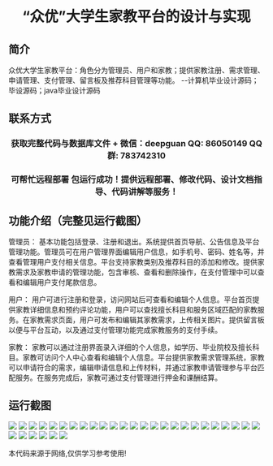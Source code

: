 <p><h1 align="center">“众优”大学生家教平台的设计与实现</h1></p>

## 简介
众优大学生家教平台：角色分为管理员、用户和家教；提供家教注册、需求管理、申请管理、支付管理、留言板及推荐科目管理等功能。    --计算机毕业设计源码；毕设源码；java毕业设计源码


## 联系方式
<p><h3 align="center">获取完整代码与数据库文件 + 微信：deepguan QQ: 86050149 QQ群: 783742310</h3></p>
<p><h3 align="center">可帮忙远程部署 包运行成功！提供远程部署、修改代码、设计文档指导、代码讲解等服务！</h3></p>

## 功能介绍（完整见运行截图）
管理员： 基本功能包括登录、注册和退出。系统提供首页导航、公告信息及平台管理功能。管理员可在用户管理界面编辑用户信息，如手机号、密码、姓名等，并查看管理用户支付相关信息。平台支持家教类别及推荐科目的添加和修改。提供家教需求及家教申请的管理功能，包含审核、查看和删除操作，在支付管理中可以查看和编辑用户支付尾款信息。

用户： 用户可进行注册和登录，访问网站后可查看和编辑个人信息。平台首页提供家教详细信息和预约评论功能，用户可以查找擅长科目和服务区域匹配的家教服务。在家教需求页面，用户可发布和编辑其家教需求，上传相关图片。提供留言板以便与平台互动，以及通过支付管理功能完成家教服务的支付手续。

家教： 家教可以通过注册界面录入详细的个人信息，如学历、毕业院校及擅长科目。家教可访问个人中心查看和编辑个人信息。平台提供家教需求管理系统，家教可以申请符合的需求，编辑申请信息和上传材料，并通过家教申请管理参与平台匹配服务。在服务完成后，家教可通过支付管理进行押金和课酬结算。


## 运行截图
![](https://bs-1329754181.cos.ap-shanghai.myqcloud.com/ssm/ZhongYouUniversityTutoringPlatform/img/001.jpg)
![](https://bs-1329754181.cos.ap-shanghai.myqcloud.com/ssm/ZhongYouUniversityTutoringPlatform/img/002.jpg)
![](https://bs-1329754181.cos.ap-shanghai.myqcloud.com/ssm/ZhongYouUniversityTutoringPlatform/img/003.jpg)
![](https://bs-1329754181.cos.ap-shanghai.myqcloud.com/ssm/ZhongYouUniversityTutoringPlatform/img/004.jpg)
![](https://bs-1329754181.cos.ap-shanghai.myqcloud.com/ssm/ZhongYouUniversityTutoringPlatform/img/005.jpg)
![](https://bs-1329754181.cos.ap-shanghai.myqcloud.com/ssm/ZhongYouUniversityTutoringPlatform/img/006.jpg)
![](https://bs-1329754181.cos.ap-shanghai.myqcloud.com/ssm/ZhongYouUniversityTutoringPlatform/img/007.jpg)
![](https://bs-1329754181.cos.ap-shanghai.myqcloud.com/ssm/ZhongYouUniversityTutoringPlatform/img/008.jpg)
![](https://bs-1329754181.cos.ap-shanghai.myqcloud.com/ssm/ZhongYouUniversityTutoringPlatform/img/009.jpg)
![](https://bs-1329754181.cos.ap-shanghai.myqcloud.com/ssm/ZhongYouUniversityTutoringPlatform/img/010.jpg)
![](https://bs-1329754181.cos.ap-shanghai.myqcloud.com/ssm/ZhongYouUniversityTutoringPlatform/img/011.jpg)
![](https://bs-1329754181.cos.ap-shanghai.myqcloud.com/ssm/ZhongYouUniversityTutoringPlatform/img/012.jpg)
![](https://bs-1329754181.cos.ap-shanghai.myqcloud.com/ssm/ZhongYouUniversityTutoringPlatform/img/013.jpg)
![](https://bs-1329754181.cos.ap-shanghai.myqcloud.com/ssm/ZhongYouUniversityTutoringPlatform/img/014.jpg)
![](https://bs-1329754181.cos.ap-shanghai.myqcloud.com/ssm/ZhongYouUniversityTutoringPlatform/img/015.jpg)
![](https://bs-1329754181.cos.ap-shanghai.myqcloud.com/ssm/ZhongYouUniversityTutoringPlatform/img/016.jpg)
![](https://bs-1329754181.cos.ap-shanghai.myqcloud.com/ssm/ZhongYouUniversityTutoringPlatform/img/017.jpg)
![](https://bs-1329754181.cos.ap-shanghai.myqcloud.com/ssm/ZhongYouUniversityTutoringPlatform/img/018.jpg)
![](https://bs-1329754181.cos.ap-shanghai.myqcloud.com/ssm/ZhongYouUniversityTutoringPlatform/img/019.jpg)
![](https://bs-1329754181.cos.ap-shanghai.myqcloud.com/ssm/ZhongYouUniversityTutoringPlatform/img/020.jpg)
![](https://bs-1329754181.cos.ap-shanghai.myqcloud.com/ssm/ZhongYouUniversityTutoringPlatform/img/021.jpg)
![](https://bs-1329754181.cos.ap-shanghai.myqcloud.com/ssm/ZhongYouUniversityTutoringPlatform/img/022.jpg)
![](https://bs-1329754181.cos.ap-shanghai.myqcloud.com/ssm/ZhongYouUniversityTutoringPlatform/img/023.jpg)
![](https://bs-1329754181.cos.ap-shanghai.myqcloud.com/ssm/ZhongYouUniversityTutoringPlatform/img/024.jpg)
![](https://bs-1329754181.cos.ap-shanghai.myqcloud.com/ssm/ZhongYouUniversityTutoringPlatform/img/025.jpg)
![](https://bs-1329754181.cos.ap-shanghai.myqcloud.com/ssm/ZhongYouUniversityTutoringPlatform/img/026.jpg)
![](https://bs-1329754181.cos.ap-shanghai.myqcloud.com/ssm/ZhongYouUniversityTutoringPlatform/img/027.jpg)
![](https://bs-1329754181.cos.ap-shanghai.myqcloud.com/ssm/ZhongYouUniversityTutoringPlatform/img/028.jpg)
![](https://bs-1329754181.cos.ap-shanghai.myqcloud.com/ssm/ZhongYouUniversityTutoringPlatform/img/029.jpg)
![](https://bs-1329754181.cos.ap-shanghai.myqcloud.com/ssm/ZhongYouUniversityTutoringPlatform/img/030.jpg)
![](https://bs-1329754181.cos.ap-shanghai.myqcloud.com/ssm/ZhongYouUniversityTutoringPlatform/img/031.jpg)

<p>本代码来源于网络,仅供学习参考使用!</p>

